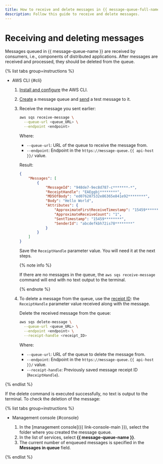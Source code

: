```yaml
---
title: How to receive and delete messages in {{ message-queue-full-name }}
description: Follow this guide to receive and delete messages.
---
```


# Receiving and deleting messages

Messages queued in {{ message-queue-name }} are received by consumers, i.e., components of distributed applications. After messages are received and processed, they should be deleted from the queue.

{% list tabs group=instructions %}

- AWS CLI {#cli}

   1. [Install and configure](configuring-aws-cli.md) the AWS CLI.
   1. [Create](message-queue-new-queue.md) a message queue and [send](message-queue-send-message.md) a test message to it.
   1. Receive the message you sent earlier:

      ```bash
      aws sqs receive-message \
        --queue-url <queue_URL> \
        --endpoint <endpoint>
      ```

      Where:

      * `--queue-url`: URL of the queue to receive the message from.
      * `--endpoint`: Endpoint in the `https://message-queue.{{ api-host }}/` value.

      Result:

      ```json
      {
          "Messages": [
              {
                  "MessageId": "948de7-9ec8d787-c*******-*",
                  "ReceiptHandle": "EAEggbj********",
                  "MD5OfBody": "ed076287532e86365e841e92********",
                  "Body": "Hello World",
                  "Attributes": {
                      "ApproximateFirstReceiveTimestamp": "15459********",
                      "ApproximateReceiveCount": "1",
                      "SentTimestamp": "15459********",
                      "SenderId": "abcdefkbh72is78********"
                  }
              }
          ]
      }
      ```

      Save the `ReceiptHandle` parameter value. You will need it at the next steps.

      {% note info %}

      If there are no messages in the queue, the `aws sqs receive-message` command will end with no text output to the terminal.

      {% endnote %}

   1. To delete a message from the queue, use the [receipt ID](../concepts/message.md): the `ReceiptHandle` parameter value received along with the message.

      Delete the received message from the queue:

       ```bash
       aws sqs delete-message \
         --queue-url <queue_URL> \
         --endpoint <endpoint> \
         --receipt-handle <receipt_ID>
       ```

       Where:

       * `--queue-url`: URL of the queue to delete the message from.
       * `--endpoint`: Endpoint in the `https://message-queue.{{ api-host }}/` value.
       * `--receipt-handle`: Previously saved message receipt ID (`ReceiptHandle`).

{% endlist %}

If the delete command is executed successfully, no text is output to the terminal. To check the deletion of the message:

{% list tabs group=instructions %}

- Management console {#console}

   1. In the [management console]({{ link-console-main }}), select the folder where you created the message queue.
   1. In the list of services, select **{{ message-queue-name }}**.
   1. The current number of enqueued messages is specified in the **Messages in queue** field.

{% endlist %}